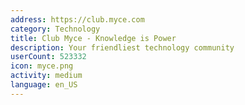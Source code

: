 ```yaml
---
address: https://club.myce.com
category: Technology
title: Club Myce - Knowledge is Power
description: Your friendliest technology community
userCount: 523332
icon: myce.png
activity: medium
language: en_US
---
```

